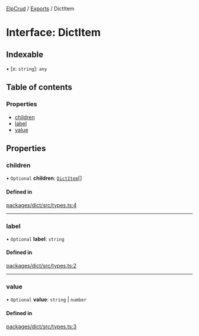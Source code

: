 [ElpCrud](../README.md) / [Exports](../modules.md) / DictItem

# Interface: DictItem

## Indexable

▪ [x: `string`]: `any`

## Table of contents

### Properties

- [children](dictitem.md#children)
- [label](dictitem.md#label)
- [value](dictitem.md#value)

## Properties

### children

• `Optional` **children**: [`DictItem`](dictitem.md)[]

#### Defined in

[packages/dict/src/types.ts:4](https://github.com/SoulLyoko/elp-crud/blob/dcd3593/packages/dict/src/types.ts#L4)

___

### label

• `Optional` **label**: `string`

#### Defined in

[packages/dict/src/types.ts:2](https://github.com/SoulLyoko/elp-crud/blob/dcd3593/packages/dict/src/types.ts#L2)

___

### value

• `Optional` **value**: `string` \| `number`

#### Defined in

[packages/dict/src/types.ts:3](https://github.com/SoulLyoko/elp-crud/blob/dcd3593/packages/dict/src/types.ts#L3)

